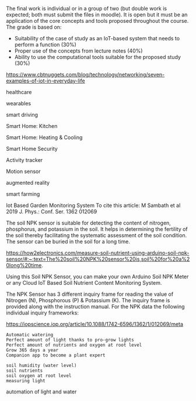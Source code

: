 The final work is individual or in a group of two (but double work is expected; both must submit the files in moodle). It is open but it must be an application of the core concepts and tools proposed throughout the course. The grade is based on:

  - Suitability of the case of study as an IoT-based system that needs to perform a function (30%)
  - Proper use of the concepts from lecture notes (40%)
  - Ability to use the computational tools suitable for the proposed study (30%)



https://www.cbtnuggets.com/blog/technology/networking/seven-examples-of-iot-in-everyday-life

healthcare

wearables

smart driving

Smart Home: Kitchen

Smart Home: Heating & Cooling

Smart Home Security

Activity tracker

Motion sensor

augmented reality

smart farming  

Iot Based Garden Monitoring System
To cite this article: M Sambath et al 2019 J. Phys.: Conf. Ser. 1362 012069

The soil NPK sensor is suitable for detecting the content of nitrogen, phosphorus, and potassium in the soil. It helps in determining the fertility of the soil thereby facilitating the systematic assessment of the soil condition. The sensor can be buried in the soil for a long time.

https://how2electronics.com/measure-soil-nutrient-using-arduino-soil-npk-sensor/#:~:text=The%20soil%20NPK%20sensor%20is,soil%20for%20a%20long%20time.

Using this Soil NPK Sensor, you can make your own Arduino Soil NPK Meter or any Cloud IoT Based Soil Nutrient Content Monitoring System.

The NPK Sensor has 3 different inquiry frame for reading the value of Nitrogen (N), Phosphorous (P) & Potassium (K). The inquiry frame is provided along with the instruction manual. For the NPK data the following individual inquiry frameworks:


https://iopscience.iop.org/article/10.1088/1742-6596/1362/1/012069/meta

```
Automatic watering
Perfect amount of light thanks to pro-grow lights
Perfect amount of nutrients and oxygen at root level
Grow 365 days a year
Companion app to become a plant expert
```

```
soil humidity (water level)
soil nutrients
soil oxygen at root level
measuring light
```

automation of light and water 
